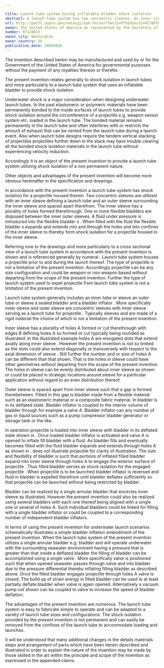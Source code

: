 ```yaml
---

title: Launch tube system having inflatable bladder shock isolation
abstract: A launch tube system has two concentric sleeves. An inner sleeve having holes formed therethrough defines a launch tube, and an outer sleeve surrounds the inner sleeve and is spaced apart therefrom. One or more flexible bladders are disposed between the inner outer sleeves. When filled with fluid, the flexible bladder(s) expands and extends into and through the holes and into confines of the inner sleeve to thereby form shock isolation for a projectile housed in the inner sleeve.
url: http://patft.uspto.gov/netacgi/nph-Parser?Sect1=PTO2&Sect2=HITOFF&p=1&u=%2Fnetahtml%2FPTO%2Fsearch-adv.htm&r=1&f=G&l=50&d=PALL&S1=07128013&OS=07128013&RS=07128013
owner: The United States of America as represented by the Secretary of the Navy
number: 07128013
owner_city: Washington
owner_country: US
publication_date: 20050926
---
```

The invention described herein may be manufactured and used by or for the Government of the United States of America for governmental purposes without the payment of any royalties thereon or therefor.

The present invention relates generally to shock isolation in launch tubes and more particularly to a launch tube system that uses an inflatable bladder to provide shock isolation.

Underwater shock is a major consideration when designing underwater launch tubes. In the past elastomeric or polymeric materials have been permanently bonded to the inside surfaces of launch tubes to provide shock isolation around the circumference of a projectile e.g. weapon sensor system etc. loaded in the launch tube. The bonded material remains permanently in the launch tube and often interferes with or restricts the amount of exhaust that can be vented from the launch tube during a launch event. Also when launch tube designs require the tandem vertical stacking of projectiles projectiles further down in the stack may have trouble clearing all the bonded shock isolation materials in the launch tube without experiencing velocity reduction.

Accordingly it is an object of the present invention to provide a launch tube system utilizing shock isolation of a non permanent nature.

Other objects and advantages of the present invention will become more obvious hereinafter in the specification and drawings.

In accordance with the present invention a launch tube system has shock isolation for a projectile housed therein. Two concentric sleeves are utilized with an inner sleeve defining a launch tube and an outer sleeve surrounding the inner sleeve and spaced apart therefrom. The inner sleeve has a plurality of holes formed therethrough. One or more flexible bladders are disposed between the inner outer sleeves. A fluid under pressure is introduced into the flexible bladder s . When filled with the fluid the flexible bladder s expands and extends into and through the holes and into confines of the inner sleeve to thereby form shock isolation for a projectile housed in the inner sleeve.

Referring now to the drawings and more particularly to a cross sectional view of a launch tube system in accordance with the present invention is shown and is referenced generally by numeral . Launch tube system houses a projectile prior to and during the launch thereof. The type of projectile is not a limitation of the present invention. Accordingly projectile can be any size configuration and could be weapon or non weapon based without departing from the scope of the present invention. Further the type of launch system used to expel projectile from launch tube system is not a limitation of the present invention.

Launch tube system generally includes an inner tube or sleeve an outer tube or sleeve a sealed bladder and a bladder inflator . More specifically inner sleeve and outer sleeve are concentric sleeves with inner sleeve serving as a launch tube for projectile . Typically sleeves and are made of a rigid material the choice of which is not a limitation of the present invention.

Inner sleeve has a plurality of holes A formed or cut therethrough with edges B defining holes A so formed or cut typically being rounded as illustrated. In the illustrated example holes A are elongated slots that extend axially along inner sleeve . However the present invention is not so limited as the slots could also extend diagonally or transversely with respect to the axial dimension of sleeve . Still further the number and or size of holes A can be different than that shown. That is the holes in sleeve could have other geometries without departing from the scope of the present invention. The holes in sleeve can be evenly distributed about inner sleeve as shown or could be placed in strategic locations around sleeve for a particular application without regard to an even distribution thereof.

Outer sleeve is spaced apart from inner sleeve such that a gap is formed therebetween. Fitted in this gap is bladder made from a flexible material such as an elastomeric material or a composite fabric material. In bladder is in its deflated state. Bladder inflator is coupled to the interior volume of bladder through for example a valve A. Bladder inflator can any number of gas or liquid sources such as a pump compressor bladder generator or storage tank or the like.

In operation projectile is loaded into inner sleeve with bladder in its deflated state shown in . Once loaded bladder inflator is activated and valve A is opened to inflate fill bladder with a fluid. As bladder fills and eventually becomes filled with the fluid bladder expands and extends through holes A as shown in . does not illustrate projectile for clarity of illustration. The size and flexibility of bladder is such that portions of inflated filled bladder expand into inner sleeve through holes A to engage the exterior surface of projectile . Thus filled bladder serves as shock isolation for the engaged projectile . When projectile is to be launched bladder inflator is reversed and fluid in bladder is expelled therefrom until bladder deflates sufficiently so that projectile can be launched without being restricted by bladder .

Bladder can be realized by a single annular bladder that encircles inner sleeve as illustrated. However the present invention could also be realized using several bladders with each one thereof being aligned with a single one or several of holes A. Such individual bladders could be linked for filling with a single bladder inflator or could be coupled to a corresponding number of independent bladder inflators.

In terms of using the present invention for underwater launch scenarios schematically illustrates a simple bladder inflation embodiment of the present invention. When the launch tube system of the present invention utilizes a single annular bladder e.g. bladder and will operate underwater with the surrounding seawater environment having a pressure that is greater than that inside a deflated bladder the filling of bladder can be accomplished using a single valve . More specifically valve is positioned such that when opened seawater passes through valve and into bladder due to the pressure differential thereby inflating filling bladder as described above. Once the filled bladder engages projectile through holes A valve is closed. The build up of strain energy in filled bladder can be used to at least partially deflate bladder when valve is again opened. Alternatively a vacuum pump not shown can be coupled to valve to increase the speed of bladder deflation.

The advantages of the present invention are numerous. The launch tube system is easy to fabricate simple to operate and can be adapted to a variety of launch tube sizes and configurations. The shock isolation provided by the present invention is not permanent and can easily be removed from the confines of the launch tube to accommodate loading and launches.

It will be understood that many additional changes in the details materials steps and arrangement of parts which have been herein described and illustrated in order to explain the nature of the invention may be made by those skilled in the art within the principle and scope of the invention as expressed in the appended claims.

